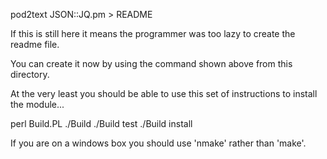 pod2text JSON::JQ.pm > README

If this is still here it means the programmer was too lazy to create the readme file.

You can create it now by using the command shown above from this directory.

At the very least you should be able to use this set of instructions
to install the module...

perl Build.PL
./Build
./Build test
./Build install

If you are on a windows box you should use 'nmake' rather than 'make'.
